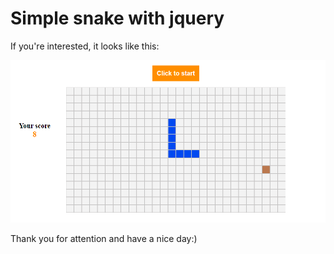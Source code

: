 # Simple snake with jquery
If you're interested, it looks like this:

![alt text](https://github.com/albusDalbador/snake/blob/working-version/src/img/snakeImage.png?raw=true)

Thank you for attention and have a nice day:)

